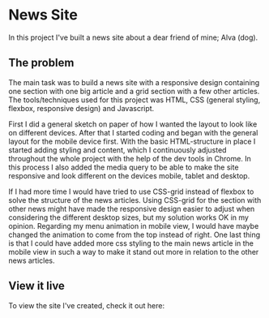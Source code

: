 # News Site

In this project I've built a news site about a dear friend of mine; Alva (dog). 


## The problem

The main task was to build a news site with a responsive design containing one section with one big article and a grid section with a few other articles. The tools/techniques used for this project was HTML, CSS (general styling, flexbox, responsive design) and Javascript.

First I did a general sketch on paper of how I wanted the layout to look like on different devices. After that I started coding and began with the general layout for the mobile device first. With the basic HTML-structure in place I started adding styling and content, which I continuously adjusted throughout the whole project with the help of the dev tools in Chrome. In this process I also added the media query to be able to make the site responsive and look different on the devices mobile, tablet and desktop.

If I had more time I would have tried to use CSS-grid instead of flexbox to solve the structure of the news articles. Using CSS-grid for the section with other news might have made the responsive design easier to adjust when considering the different desktop sizes, but my solution works OK in my opinion. Regarding my menu animation in mobile view, I would have maybe changed the animation to come from the top instead of right. One last thing is that I could have added more css styling to the main news article in the mobile view in such a way to make it stand out more in relation to the other news articles.   


## View it live

To view the site I've created, check it out here:  

